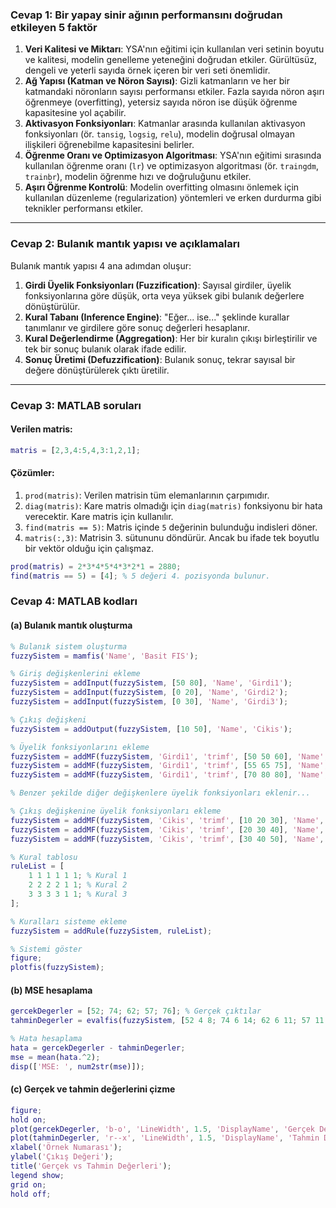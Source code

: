 ### Cevap 1: Bir yapay sinir ağının performansını doğrudan etkileyen 5 faktör

1. **Veri Kalitesi ve Miktarı**: YSA'nın eğitimi için kullanılan veri setinin boyutu ve kalitesi, modelin genelleme yeteneğini doğrudan etkiler. Gürültüsüz, dengeli ve yeterli sayıda örnek içeren bir veri seti önemlidir.
2. **Ağ Yapısı (Katman ve Nöron Sayısı)**: Gizli katmanların ve her bir katmandaki nöronların sayısı performansı etkiler. Fazla sayıda nöron aşırı öğrenmeye (overfitting), yetersiz sayıda nöron ise düşük öğrenme kapasitesine yol açabilir.
3. **Aktivasyon Fonksiyonları**: Katmanlar arasında kullanılan aktivasyon fonksiyonları (ör. `tansig`, `logsig`, `relu`), modelin doğrusal olmayan ilişkileri öğrenebilme kapasitesini belirler.
4. **Öğrenme Oranı ve Optimizasyon Algoritması**: YSA'nın eğitimi sırasında kullanılan öğrenme oranı (`lr`) ve optimizasyon algoritması (ör. `traingdm`, `trainbr`), modelin öğrenme hızı ve doğruluğunu etkiler.
5. **Aşırı Öğrenme Kontrolü**: Modelin overfitting olmasını önlemek için kullanılan düzenleme (regularization) yöntemleri ve erken durdurma gibi teknikler performansı etkiler.

---

### Cevap 2: Bulanık mantık yapısı ve açıklamaları

Bulanık mantık yapısı 4 ana adımdan oluşur:

1. **Girdi Üyelik Fonksiyonları (Fuzzification)**: Sayısal girdiler, üyelik fonksiyonlarına göre düşük, orta veya yüksek gibi bulanık değerlere dönüştürülür.
2. **Kural Tabanı (Inference Engine)**: "Eğer... ise..." şeklinde kurallar tanımlanır ve girdilere göre sonuç değerleri hesaplanır.
3. **Kural Değerlendirme (Aggregation)**: Her bir kuralın çıkışı birleştirilir ve tek bir sonuç bulanık olarak ifade edilir.
4. **Sonuç Üretimi (Defuzzification)**: Bulanık sonuç, tekrar sayısal bir değere dönüştürülerek çıktı üretilir.

---

### Cevap 3: MATLAB soruları

#### Verilen matris:

```matlab
matris = [2,3,4:5,4,3:1,2,1];
```
#### Çözümler:

1.  `prod(matris)`: Verilen matrisin tüm elemanlarının çarpımıdır.
2.  `diag(matris)`: Kare matris olmadığı için `diag(matris)` fonksiyonu bir hata verecektir. Kare matris için kullanılır.
3.  `find(matris == 5)`: Matris içinde `5` değerinin bulunduğu indisleri döner.
4.  `matris(:,3)`: Matrisin 3. sütununu döndürür. Ancak bu ifade tek boyutlu bir vektör olduğu için çalışmaz.

```matlab
prod(matris) = 2*3*4*5*4*3*2*1 = 2880;
find(matris == 5) = [4]; % 5 değeri 4. pozisyonda bulunur.
```

### Cevap 4: MATLAB kodları

#### (a) Bulanık mantık oluşturma

```matlab
% Bulanık sistem oluşturma
fuzzySistem = mamfis('Name', 'Basit FIS');

% Giriş değişkenlerini ekleme
fuzzySistem = addInput(fuzzySistem, [50 80], 'Name', 'Girdi1');
fuzzySistem = addInput(fuzzySistem, [0 20], 'Name', 'Girdi2');
fuzzySistem = addInput(fuzzySistem, [0 30], 'Name', 'Girdi3');

% Çıkış değişkeni
fuzzySistem = addOutput(fuzzySistem, [10 50], 'Name', 'Cikis');

% Üyelik fonksiyonlarını ekleme
fuzzySistem = addMF(fuzzySistem, 'Girdi1', 'trimf', [50 50 60], 'Name', 'Dusuk');
fuzzySistem = addMF(fuzzySistem, 'Girdi1', 'trimf', [55 65 75], 'Name', 'Orta');
fuzzySistem = addMF(fuzzySistem, 'Girdi1', 'trimf', [70 80 80], 'Name', 'Yuksek');

% Benzer şekilde diğer değişkenlere üyelik fonksiyonları eklenir...

% Çıkış değişkenine üyelik fonksiyonları ekleme
fuzzySistem = addMF(fuzzySistem, 'Cikis', 'trimf', [10 20 30], 'Name', 'Dusuk');
fuzzySistem = addMF(fuzzySistem, 'Cikis', 'trimf', [20 30 40], 'Name', 'Orta');
fuzzySistem = addMF(fuzzySistem, 'Cikis', 'trimf', [30 40 50], 'Name', 'Yuksek');

% Kural tablosu
ruleList = [
    1 1 1 1 1 1; % Kural 1
    2 2 2 2 1 1; % Kural 2
    3 3 3 3 1 1; % Kural 3
];

% Kuralları sisteme ekleme
fuzzySistem = addRule(fuzzySistem, ruleList);

% Sistemi göster
figure;
plotfis(fuzzySistem);
```

#### (b) MSE hesaplama
```matlab
gercekDegerler = [52; 74; 62; 57; 76]; % Gerçek çıktılar
tahminDegerler = evalfis(fuzzySistem, [52 4 8; 74 6 14; 62 6 11; 57 11 29; 76 20 12]);

% Hata hesaplama
hata = gercekDegerler - tahminDegerler;
mse = mean(hata.^2);
disp(['MSE: ', num2str(mse)]);
```

#### (c) Gerçek ve tahmin değerlerini çizme
```matlab
figure;
hold on;
plot(gercekDegerler, 'b-o', 'LineWidth', 1.5, 'DisplayName', 'Gerçek Değerler');
plot(tahminDegerler, 'r--x', 'LineWidth', 1.5, 'DisplayName', 'Tahmin Değerler');
xlabel('Örnek Numarası');
ylabel('Çıkış Değeri');
title('Gerçek vs Tahmin Değerleri');
legend show;
grid on;
hold off;
```

